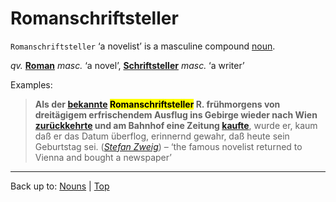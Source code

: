 # Romanschriftsteller

`Romanschriftsteller` ‘a novelist’ is a masculine compound [noun](../../index.md).

*qv.* **[Roman](Roman.md)** *masc.* ‘a novel’, **[Schriftsteller](../../s/sc/Schriftsteller.md)** *masc.* ‘a writer’

Examples:

 > **Als der [bekannte](../../../adjectives/b/be/bekannt.md) <mark>Romanschriftsteller</mark> R. frühmorgens von dreitägigem erfrischendem Ausflug ins Gebirge wieder nach Wien [zurückkehrte](../../../verbs/z/zu/zurueckkehren.md) und am Bahnhof eine Zeitung [kaufte](../../../verbs/k/ka/kaufen.md)**, wurde er, kaum daß er das Datum überflog, erinnernd gewahr, daß heute sein Geburtstag sei. (*[Stefan Zweig](../../../texts/StefanZweig/BriefEinerUnbekannten.md)*) – ‘the famous novelist returned to Vienna and bought a newspaper’

----

Back up to: [Nouns](../../index.md) | [Top](../../../index.md)
